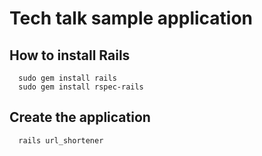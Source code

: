 # Tech talk sample application

## How to install Rails
  
      sudo gem install rails
      sudo gem install rspec-rails
  
## Create the application
    
      rails url_shortener